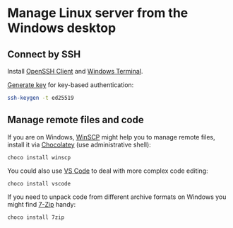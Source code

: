 <!--
  Copyright 2024 Birchhug project contributors

  Licensed under the Apache License, Version 2.0 (the "License");
  you may not use this file except in compliance with the License.
  You may obtain a copy of the License at

      http://www.apache.org/licenses/LICENSE-2.0

  Unless required by applicable law or agreed to in writing, software
  distributed under the License is distributed on an "AS IS" BASIS,
  WITHOUT WARRANTIES OR CONDITIONS OF ANY KIND, either express or implied.
  See the License for the specific language governing permissions and
  limitations under the License.
-->

# Manage Linux server from the Windows desktop

## Connect by SSH 

Install [OpenSSH Client](https://learn.microsoft.com/en-us/windows-server/administration/openssh/openssh_install_firstuse) and [Windows Terminal](https://learn.microsoft.com/en-us/windows/terminal/install).

[Generate key](https://learn.microsoft.com/en-us/windows-server/administration/openssh/openssh_keymanagement#user-key-generation) for key-based authentication:

```sh
ssh-keygen -t ed25519
```

## Manage remote files and code

If you are on Windows, [WinSCP](https://sourceforge.net/projects/winscp/) might help you to manage remote files, install it via [Chocolatey](https://chocolatey.org/install) (use administrative shell):

```shell
choco install winscp
```

You could also use [VS Code](https://code.visualstudio.com/) to deal with more complex code editing:

```shell
choco install vscode
```

If you need to unpack code from different archive formats on Windows you might find [7-Zip](https://sourceforge.net/projects/sevenzip/) handy:

```shell
choco install 7zip
```
